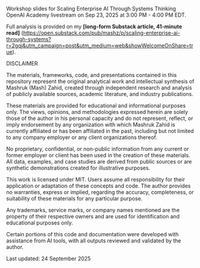 Workshop slides for Scaling Enterprise AI Through Systems Thinking
OpenAI Academy livestream on Sep 23, 2025 at 3:00 PM - 4:00 PM EDT.

Full analysis is provided on my **[long-form Substack article, 41-minute read]** (https://open.substack.com/pub/mashz/p/scaling-enterprise-ai-through-systems?r=2gqj&utm_campaign=post&utm_medium=web&showWelcomeOnShare=true).

DISCLAIMER

The materials, frameworks, code, and presentations contained in this repository represent the original analytical work and intellectual synthesis of Mashruk (Mash) Zahid, created through independent research and analysis of publicly available sources, academic literature, and industry publications. 

These materials are provided for educational and informational purposes only. The views, opinions, and methodologies expressed herein are solely those of the author in his personal capacity and do not represent, reflect, or imply endorsement by any organization with which Mashruk Zahid is currently affiliated or has been affiliated in the past, including but not limited to any company employer or any client organizations thereof.

No proprietary, confidential, or non-public information from any current or former employer or client has been used in the creation of these materials. All data, examples, and case studies are derived from public sources or are synthetic demonstrations created for illustrative purposes.

This work is licensed under MIT. Users assume all responsibility for their application or adaptation of these concepts and code. The author provides no warranties, express or implied, regarding the accuracy, completeness, or suitability of these materials for any particular purpose.

Any trademarks, service marks, or company names mentioned are the property of their respective owners and are used for identification and educational purposes only.

Certain portions of this code and documentation were developed with assistance from AI tools, with all outputs reviewed and validated by the author.

Last updated: 24 September 2025
